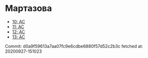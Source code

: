 # Мартазова
- [10: AC](10.md)
- [11: AC](11.md)
- [12: AC](12.md)
- [13: AC](13.md)

Commit: d0a9f59613a7aa07fc9e6cdbe6880f57d52c2b3c
 fetched at: 20200927-151023
